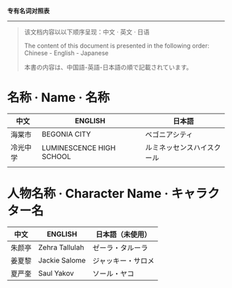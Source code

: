 **专有名词对照表**

---

> 该文档内容以以下顺序呈现：中文 · 英文 · 日语
>
> The content of this document is presented in the following order: Chinese - English - Japanese
>
> 本書の内容は、中国語-英語-日本語の順で記載されています。

# 名称 · Name · 名称

| 中文     | ENGLISH                  | 日本語                     |
| -------- | ------------------------ | -------------------------- |
| 海棠市   | BEGONIA CITY             | ベゴニアシティ             |
| 冷光中学 | LUMINESCENCE HIGH SCHOOL | ルミネッセンスハイスクール |
|          |                          |                            |

# 人物名称 · Character Name · キャラクター名

| 中文 | ENGLISH | 日本語（未使用） |
| ---- | ------- | ---- |
| 朱颜亭 | Zehra Tallulah | ゼーラ・タルーラ |
| 姜夏黎 | Jackie Salome | ジャッキー・サロメ |
| 夏严奎 | Saul Yakov | ソール・ヤコ |

